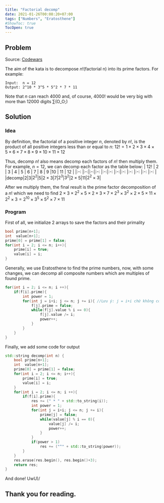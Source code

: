 ```yaml
---
title: "Factorial decomp"
date: 2021-01-26T00:08:20+07:00
tags: ["Numbers", "Eratosthene"]
#ShowToc: true
TocOpen: true
---
```

## Problem
Source: [Codewars](https://www.codewars.com/kata/5a045fee46d843effa000070)

The aim of the kata is to decompose $n!$(factorial n) into its prime factors.
For example:
```
Input:  n = 12
Output: 2^10 * 3^5 * 5^2 * 7 * 11
```

Note that $n$ can reach 4000 and, of course, 4000! would be very big with more than 12000 digits ∑(O_O;)

## Solution
### Idea
By definition, the factorial of a positive integer $n$, denoted by $n!$, is the product of all positive integers less than or equal to $n$:
$12! = 1\times2\times3\times4\times5\times6\times7\times8\times9\times10\times11\times12$

Thus, decomp $n!$ also means decomp each factors of $n!$ then multiply them. For example, $n = 12$, we can decomp each factor as the table below:
| 12!  | 2 | 3 | 4   | 5 | 6        | 7 | 8   | 9   |10        | 11 | 12         |
|:-:   |:-:|:-:|:-:  |:-:|:-:       |:-:|:-:  |:-:  |:-:       |:-: |:-:         |
|decomp|$2$|$3$|$2^2$|$5$|$2\times3$|$7$|$2^3$|$3^2$|$2\times5$|$11$|$2^2\times3$|

After we multiply them, the final result is the prime factor decomposition of a $n!$ which we need to find
$2\times3\times2^2\times5\times2\times3\times7\times2^3\times3^2\times2\times5\times11\times2^2\times3 = 2^{10}\times3^5\times5^2\times7\times11$
### Program
First of all, we initialize 2 arrays to save the factors and their primality
```cpp
bool prime[n+1];
int  value[n+1];
prime[0] = prime[1] = false;
for(int i = 2; i <= n; i++){
    prime[i] = true;
    value[i] = i;
}
```
Generally, we use Eratosthene to find the prime numbers, now, with some changes, we can decomp all composite numbers which are multiples of found prime.
```cpp
for(int i = 2; i <= n; i ++){
    if(f[i].prime){
        int power = 1;
        for(int j = i+i; j <= n; j += i){ //Lưu ý: j = i+i chứ không còn là i*i
            f[j].prime = false;
            while(f[j].value % i == 0){
                f[j].value /= i;
                power++;
            }
        }
    }
}
```
Finally, we add some code for output
```cpp
std::string decomp(int n) {
    bool prime[n+1];
    int  value[n+1];
    prime[0] = prime[1] = false;
    for(int i = 2; i <= n; i++){
        prime[i] = true;
        value[i] = i;
    }
    for(int i = 2; i <= n; i ++){
        if(f[i].prime){
            res += (" * " + std::to_string(i));
            int power = 1;
            for(int j = i+i; j <= n; j += i){
                prime[j] = false;
                while(value[j] % i == 0){
                    value[j] /= i;
                    power++;
                }
            }
            if(power > 1)
                res += ("^" + std::to_string(power));
        }
    }
    res.erase(res.begin(), res.begin()+3);
    return res;
}
```
And done! UwU)/
## Thank you for reading.
